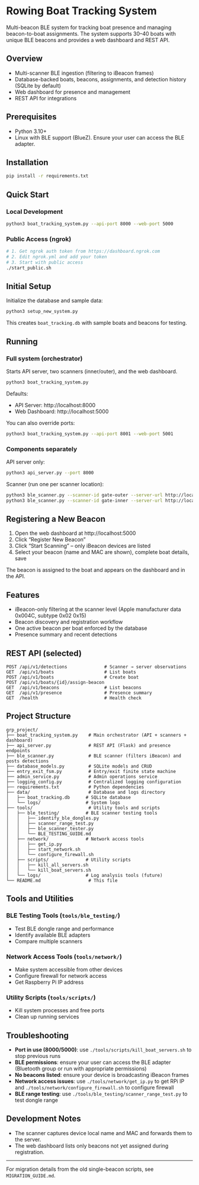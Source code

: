 # Rowing Boat Tracking System

Multi-beacon BLE system for tracking boat presence and managing beacon-to-boat assignments. The system supports 30–40 boats with unique BLE beacons and provides a web dashboard and REST API.

## Overview

- Multi-scanner BLE ingestion (filtering to iBeacon frames)
- Database-backed boats, beacons, assignments, and detection history (SQLite by default)
- Web dashboard for presence and management
- REST API for integrations

## Prerequisites

- Python 3.10+
- Linux with BLE support (BlueZ). Ensure your user can access the BLE adapter.

## Installation

```bash
pip install -r requirements.txt
```

## Quick Start

### Local Development
```bash
python3 boat_tracking_system.py --api-port 8000 --web-port 5000
```

### Public Access (ngrok)
```bash
# 1. Get ngrok auth token from https://dashboard.ngrok.com
# 2. Edit ngrok.yml and add your token
# 3. Start with public access
./start_public.sh
```

## Initial Setup

Initialize the database and sample data:

```bash
python3 setup_new_system.py
```

This creates `boat_tracking.db` with sample boats and beacons for testing.

## Running

### Full system (orchestrator)

Starts API server, two scanners (inner/outer), and the web dashboard.

```bash
python3 boat_tracking_system.py
```

Defaults:
- API Server: http://localhost:8000
- Web Dashboard: http://localhost:5000

You can also override ports:

```bash
python3 boat_tracking_system.py --api-port 8001 --web-port 5001
```

### Components separately

API server only:

```bash
python3 api_server.py --port 8000
```

Scanner (run one per scanner location):

```bash
python3 ble_scanner.py --scanner-id gate-outer --server-url http://localhost:8000
python3 ble_scanner.py --scanner-id gate-inner --server-url http://localhost:8000
```

## Registering a New Beacon

1. Open the web dashboard at http://localhost:5000
2. Click “Register New Beacon”
3. Click “Start Scanning” – only iBeacon devices are listed
4. Select your beacon (name and MAC are shown), complete boat details, save

The beacon is assigned to the boat and appears on the dashboard and in the API.

## Features

- iBeacon-only filtering at the scanner level (Apple manufacturer data 0x004C, subtype 0x02 0x15)
- Beacon discovery and registration workflow
- One active beacon per boat enforced by the database
- Presence summary and recent detections

## REST API (selected)

```
POST /api/v1/detections              # Scanner → server observations
GET  /api/v1/boats                   # List boats
POST /api/v1/boats                   # Create boat
POST /api/v1/boats/{id}/assign-beacon
GET  /api/v1/beacons                 # List beacons
GET  /api/v1/presence                # Presence summary
GET  /health                         # Health check
```

## Project Structure

```
grp_project/
├── boat_tracking_system.py    # Main orchestrator (API + scanners + dashboard)
├── api_server.py              # REST API (Flask) and presence endpoints
├── ble_scanner.py             # BLE scanner (filters iBeacon) and posts detections
├── database_models.py         # SQLite models and CRUD
├── entry_exit_fsm.py          # Entry/exit finite state machine
├── admin_service.py           # Admin operations service
├── logging_config.py          # Centralized logging configuration
├── requirements.txt           # Python dependencies
├── data/                      # Database and logs directory
│   ├── boat_tracking.db      # SQLite database
│   └── logs/                 # System logs
├── tools/                     # Utility tools and scripts
│   ├── ble_testing/          # BLE scanner testing tools
│   │   ├── identify_ble_dongles.py
│   │   ├── scanner_range_test.py
│   │   ├── ble_scanner_tester.py
│   │   └── BLE_TESTING_GUIDE.md
│   ├── network/              # Network access tools
│   │   ├── get_ip.py
│   │   ├── start_network.sh
│   │   └── configure_firewall.sh
│   ├── scripts/              # Utility scripts
│   │   ├── kill_all_servers.sh
│   │   └── kill_boat_servers.sh
│   └── logs/                 # Log analysis tools (future)
└── README.md                  # This file
```

## Tools and Utilities

### BLE Testing Tools (`tools/ble_testing/`)
- Test BLE dongle range and performance
- Identify available BLE adapters
- Compare multiple scanners

### Network Access Tools (`tools/network/`)
- Make system accessible from other devices
- Configure firewall for network access
- Get Raspberry Pi IP address

### Utility Scripts (`tools/scripts/`)
- Kill system processes and free ports
- Clean up running services

## Troubleshooting

- **Port in use (8000/5000)**: use `./tools/scripts/kill_boat_servers.sh` to stop previous runs
- **BLE permissions**: ensure your user can access the BLE adapter (Bluetooth group or run with appropriate permissions)
- **No beacons listed**: ensure your device is broadcasting iBeacon frames
- **Network access issues**: use `./tools/network/get_ip.py` to get RPi IP and `./tools/network/configure_firewall.sh` to configure firewall
- **BLE range testing**: use `./tools/ble_testing/scanner_range_test.py` to test dongle range

## Development Notes

- The scanner captures device local name and MAC and forwards them to the server.
- The web dashboard lists only beacons not yet assigned during registration.

---

For migration details from the old single-beacon scripts, see `MIGRATION_GUIDE.md`.